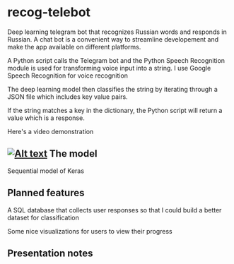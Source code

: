 # recog-telebot
Deep learning telegram bot that recognizes Russian words and responds in Russian. A chat bot is a convenient way to streamline developement and make the app available on different platforms. 

A Python script calls the Telegram bot and the Python Speech Recognition module is used for transforming voice input into a string. I use Google Speech Recognition for voice recognition

The deep learning model then classifies the string by iterating through a JSON file which includes key value pairs. 

If the string matches a key in the dictionary, the Python script will return a value which is a response.

Here's a video demonstration

[![Alt text](https://img.youtube.com/vi/Zgl9s_vVMBE/0.jpg)](https://www.youtube.com/watch?v=Zgl9s_vVMBE)
The model
-
Sequential model of Keras

Planned features
-
A SQL database that collects user responses so that I could build a better dataset for classification

Some nice visualizations for users to view their progress

Presentation notes
-

